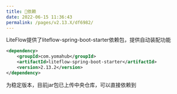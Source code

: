 ```yaml
---
title: 🧬依赖
date: 2022-06-15 11:36:43
permalink: /pages/v2.13.X/df6982/
---
```


LiteFlow提供了liteflow-spring-boot-starter依赖包，提供自动装配功能

```xml
<dependency>
    <groupId>com.yomahub</groupId>
    <artifactId>liteflow-spring-boot-starter</artifactId>
    <version>2.13.2</version>
</dependency>
```

为稳定版本，目前jar包已上传中央仓库，可以直接依赖到